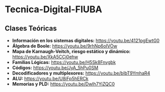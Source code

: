 # Tecnica-Digital-FIUBA

## Clases Teóricas
-  **Información en los sistemas digitales:** https://youtu.be/4121pgEwtG0
-  **Álgebra de Boole:** https://youtu.be/9rhNp6oIVOw
-  **Mapa de Karnaugh-Veitch, riesgo estático y dinámico:** https://youtu.be/XkA5CCj0ehw
-  **Familias Lógicas:** https://youtu.be/H5Sk8Fnvgbk
-  **Códigos:** https://youtu.be/JyA_5hPu0SM
-  **Decodificadores y multiplexores:** https://youtu.be/bIbT9YmhaR4
-  **ALU:** https://youtu.be/U8iFp5hERCk
-  **Memorias y PLD:** https://youtu.be/Dwlh7YiZQC0

